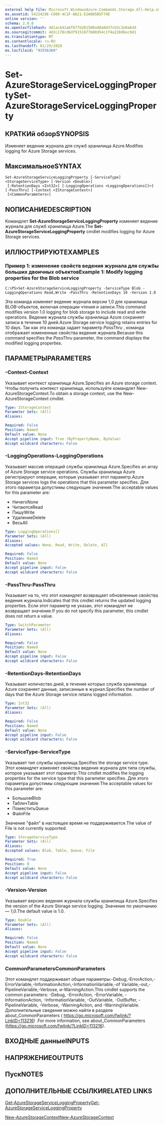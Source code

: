 ```yaml
---
external help file: Microsoft.WindowsAzure.Commands.Storage.dll-Help.xml
ms.assetid: 5422429E-C609-4C1F-A021-E2A085B5F74E
online version: ''
schema: 2.0.0
ms.openlocfilehash: dd1acb41a6f67fb281500ad8a0d37cb3c2e0a6dd
ms.sourcegitcommit: 4d2c178cd6df9151877b08d54c1f4a228dbec9d1
ms.translationtype: MT
ms.contentlocale: ru-RU
ms.lasthandoff: 01/29/2020
ms.locfileid: "93556360"
---
```

# <span data-ttu-id="f28a0-101">Set-AzureStorageServiceLoggingProperty</span><span class="sxs-lookup"><span data-stu-id="f28a0-101">Set-AzureStorageServiceLoggingProperty</span></span>

## <span data-ttu-id="f28a0-102">КРАТКИй обзор</span><span class="sxs-lookup"><span data-stu-id="f28a0-102">SYNOPSIS</span></span>
<span data-ttu-id="f28a0-103">Изменяет ведение журнала для служб хранилища Azure.</span><span class="sxs-lookup"><span data-stu-id="f28a0-103">Modifies logging for Azure Storage services.</span></span>

## <span data-ttu-id="f28a0-104">Максимальное</span><span class="sxs-lookup"><span data-stu-id="f28a0-104">SYNTAX</span></span>

```
Set-AzureStorageServiceLoggingProperty [-ServiceType] <StorageServiceType> [-Version <Double>]
 [-RetentionDays <Int32>] [-LoggingOperations <LoggingOperations[]>] [-PassThru] [-Context <IStorageContext>]
 [<CommonParameters>]
```

## <span data-ttu-id="f28a0-105">NОПИСАНИЕ</span><span class="sxs-lookup"><span data-stu-id="f28a0-105">DESCRIPTION</span></span>
<span data-ttu-id="f28a0-106">Командлет **Set-AzureStorageServiceLoggingProperty** изменяет ведение журнала для служб хранилища Azure.</span><span class="sxs-lookup"><span data-stu-id="f28a0-106">The **Set-AzureStorageServiceLoggingProperty** cmdlet modifies logging for Azure Storage services.</span></span>

## <span data-ttu-id="f28a0-107">ИЛЛЮСТРИРУЮТ</span><span class="sxs-lookup"><span data-stu-id="f28a0-107">EXAMPLES</span></span>

### <span data-ttu-id="f28a0-108">Пример 1: изменение свойств ведения журнала для службы больших двоичных объектов</span><span class="sxs-lookup"><span data-stu-id="f28a0-108">Example 1: Modify logging properties for the Blob service</span></span>
```
C:\PS>Set-AzureStorageServiceLoggingProperty -ServiceType Blob -LoggingOperations Read,Write -PassThru -RetentionDays 10 -Version 1.0
```

<span data-ttu-id="f28a0-109">Эта команда изменяет ведение журнала версии 1,0 для хранилища BLOB-объектов, включая операции чтения и записи.</span><span class="sxs-lookup"><span data-stu-id="f28a0-109">This command modifies version 1.0 logging for blob storage to include read and write operations.</span></span>
<span data-ttu-id="f28a0-110">Ведение журнала службы хранилища Azure сохраняет записи в течение 10 дней.</span><span class="sxs-lookup"><span data-stu-id="f28a0-110">Azure Storage service logging retains entries for 10 days.</span></span>
<span data-ttu-id="f28a0-111">Так как эта команда задает параметр *PassThru* , команда отображает измененные свойства ведения журнала.</span><span class="sxs-lookup"><span data-stu-id="f28a0-111">Because this command specifies the *PassThru* parameter, the command displays the modified logging properties.</span></span>

## <span data-ttu-id="f28a0-112">ПАРАМЕТРЫ</span><span class="sxs-lookup"><span data-stu-id="f28a0-112">PARAMETERS</span></span>

### <span data-ttu-id="f28a0-113">-Context</span><span class="sxs-lookup"><span data-stu-id="f28a0-113">-Context</span></span>
<span data-ttu-id="f28a0-114">Указывает контекст хранилища Azure.</span><span class="sxs-lookup"><span data-stu-id="f28a0-114">Specifies an Azure storage context.</span></span>
<span data-ttu-id="f28a0-115">Чтобы получить контекст хранилища, используйте командлет New-AzureStorageContext.</span><span class="sxs-lookup"><span data-stu-id="f28a0-115">To obtain a storage context, use the New-AzureStorageContext cmdlet.</span></span>

```yaml
Type: IStorageContext
Parameter Sets: (All)
Aliases: 

Required: False
Position: Named
Default value: None
Accept pipeline input: True (ByPropertyName, ByValue)
Accept wildcard characters: False
```

### <span data-ttu-id="f28a0-116">-LoggingOperations</span><span class="sxs-lookup"><span data-stu-id="f28a0-116">-LoggingOperations</span></span>
<span data-ttu-id="f28a0-117">Указывает массив операций службы хранилища Azure.</span><span class="sxs-lookup"><span data-stu-id="f28a0-117">Specifies an array of Azure Storage service operations.</span></span>
<span data-ttu-id="f28a0-118">Службы хранилища Azure регистрируют операции, которые указывает этот параметр.</span><span class="sxs-lookup"><span data-stu-id="f28a0-118">Azure Storage services logs the operations that this parameter specifies.</span></span>
<span data-ttu-id="f28a0-119">Для этого параметра допустимы следующие значения:</span><span class="sxs-lookup"><span data-stu-id="f28a0-119">The acceptable values for this parameter are:</span></span>

- <span data-ttu-id="f28a0-120">Ничего</span><span class="sxs-lookup"><span data-stu-id="f28a0-120">None</span></span>
- <span data-ttu-id="f28a0-121">Читаются</span><span class="sxs-lookup"><span data-stu-id="f28a0-121">Read</span></span>
- <span data-ttu-id="f28a0-122">Пишу</span><span class="sxs-lookup"><span data-stu-id="f28a0-122">Write</span></span>
- <span data-ttu-id="f28a0-123">Удаление</span><span class="sxs-lookup"><span data-stu-id="f28a0-123">Delete</span></span>
- <span data-ttu-id="f28a0-124">Весь</span><span class="sxs-lookup"><span data-stu-id="f28a0-124">All</span></span>

```yaml
Type: LoggingOperations[]
Parameter Sets: (All)
Aliases: 
Accepted values: None, Read, Write, Delete, All

Required: False
Position: Named
Default value: None
Accept pipeline input: False
Accept wildcard characters: False
```

### <span data-ttu-id="f28a0-125">-PassThru</span><span class="sxs-lookup"><span data-stu-id="f28a0-125">-PassThru</span></span>
<span data-ttu-id="f28a0-126">Указывает на то, что этот командлет возвращает обновленные свойства ведения журнала.</span><span class="sxs-lookup"><span data-stu-id="f28a0-126">Indicates that this cmdlet returns the updated logging properties.</span></span>
<span data-ttu-id="f28a0-127">Если этот параметр не указан, этот командлет не возвращает значение.</span><span class="sxs-lookup"><span data-stu-id="f28a0-127">If you do not specify this parameter, this cmdlet does not return a value.</span></span>

```yaml
Type: SwitchParameter
Parameter Sets: (All)
Aliases: 

Required: False
Position: Named
Default value: None
Accept pipeline input: False
Accept wildcard characters: False
```

### <span data-ttu-id="f28a0-128">-RetentionDays</span><span class="sxs-lookup"><span data-stu-id="f28a0-128">-RetentionDays</span></span>
<span data-ttu-id="f28a0-129">Указывает количество дней, в течение которых служба хранилища Azure сохраняет данные, записанные в журнал.</span><span class="sxs-lookup"><span data-stu-id="f28a0-129">Specifies the number of days that the Azure Storage service retains logged information.</span></span>

```yaml
Type: Int32
Parameter Sets: (All)
Aliases: 

Required: False
Position: Named
Default value: None
Accept pipeline input: False
Accept wildcard characters: False
```

### <span data-ttu-id="f28a0-130">-ServiceType</span><span class="sxs-lookup"><span data-stu-id="f28a0-130">-ServiceType</span></span>
<span data-ttu-id="f28a0-131">Указывает тип службы хранилища.</span><span class="sxs-lookup"><span data-stu-id="f28a0-131">Specifies the storage service type.</span></span>
<span data-ttu-id="f28a0-132">Этот командлет изменяет свойства ведения журнала для типа службы, которое указывает этот параметр.</span><span class="sxs-lookup"><span data-stu-id="f28a0-132">This cmdlet modifies the logging properties for the service type that this parameter specifies.</span></span>
<span data-ttu-id="f28a0-133">Для этого параметра допустимы следующие значения:</span><span class="sxs-lookup"><span data-stu-id="f28a0-133">The acceptable values for this parameter are:</span></span>

- <span data-ttu-id="f28a0-134">Большом</span><span class="sxs-lookup"><span data-stu-id="f28a0-134">Blob</span></span> 
- <span data-ttu-id="f28a0-135">Таблич</span><span class="sxs-lookup"><span data-stu-id="f28a0-135">Table</span></span>
- <span data-ttu-id="f28a0-136">Поместить</span><span class="sxs-lookup"><span data-stu-id="f28a0-136">Queue</span></span>
- <span data-ttu-id="f28a0-137">Файл</span><span class="sxs-lookup"><span data-stu-id="f28a0-137">File</span></span>

<span data-ttu-id="f28a0-138">Значение "файл" в настоящее время не поддерживается.</span><span class="sxs-lookup"><span data-stu-id="f28a0-138">The value of File is not currently supported.</span></span>

```yaml
Type: StorageServiceType
Parameter Sets: (All)
Aliases: 
Accepted values: Blob, Table, Queue, File

Required: True
Position: 0
Default value: None
Accept pipeline input: False
Accept wildcard characters: False
```

### <span data-ttu-id="f28a0-139">-Version</span><span class="sxs-lookup"><span data-stu-id="f28a0-139">-Version</span></span>
<span data-ttu-id="f28a0-140">Указывает версию ведения журнала службы хранилища Azure.</span><span class="sxs-lookup"><span data-stu-id="f28a0-140">Specifies the version of the Azure Storage service logging.</span></span>
<span data-ttu-id="f28a0-141">Значение по умолчанию — 1,0.</span><span class="sxs-lookup"><span data-stu-id="f28a0-141">The default value is 1.0.</span></span>

```yaml
Type: Double
Parameter Sets: (All)
Aliases: 

Required: False
Position: Named
Default value: None
Accept pipeline input: False
Accept wildcard characters: False
```

### <span data-ttu-id="f28a0-142">CommonParameters</span><span class="sxs-lookup"><span data-stu-id="f28a0-142">CommonParameters</span></span>
<span data-ttu-id="f28a0-143">Этот командлет поддерживает общие параметры:-Debug,-ErrorAction,-ErrorVariable,-InformationAction,-InformationVariable,-of Variable,-out,-PipelineVariable,-Verbose, и-WarningAction.</span><span class="sxs-lookup"><span data-stu-id="f28a0-143">This cmdlet supports the common parameters: -Debug, -ErrorAction, -ErrorVariable, -InformationAction, -InformationVariable, -OutVariable, -OutBuffer, -PipelineVariable, -Verbose, -WarningAction, and -WarningVariable.</span></span> <span data-ttu-id="f28a0-144">Дополнительные сведения можно найти в разделе about_CommonParameters ( https://go.microsoft.com/fwlink/?LinkID=113216) .</span><span class="sxs-lookup"><span data-stu-id="f28a0-144">For more information, see about_CommonParameters (https://go.microsoft.com/fwlink/?LinkID=113216).</span></span>

## <span data-ttu-id="f28a0-145">ВХОДНЫЕ данные</span><span class="sxs-lookup"><span data-stu-id="f28a0-145">INPUTS</span></span>

## <span data-ttu-id="f28a0-146">НАПРЯЖЕНИЕ</span><span class="sxs-lookup"><span data-stu-id="f28a0-146">OUTPUTS</span></span>

## <span data-ttu-id="f28a0-147">Пуск</span><span class="sxs-lookup"><span data-stu-id="f28a0-147">NOTES</span></span>

## <span data-ttu-id="f28a0-148">ДОПОЛНИТЕЛЬНЫЕ ССЫЛКИ</span><span class="sxs-lookup"><span data-stu-id="f28a0-148">RELATED LINKS</span></span>

[<span data-ttu-id="f28a0-149">Get-AzureStorageServiceLoggingProperty</span><span class="sxs-lookup"><span data-stu-id="f28a0-149">Get-AzureStorageServiceLoggingProperty</span></span>](./Get-AzureStorageServiceLoggingProperty.md)

[<span data-ttu-id="f28a0-150">New-AzureStorageContext</span><span class="sxs-lookup"><span data-stu-id="f28a0-150">New-AzureStorageContext</span></span>](./New-AzureStorageContext.md)


